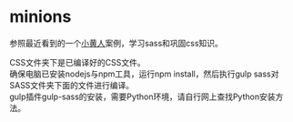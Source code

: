 # minions
参照最近看到的一个[小黄人](https://github.com/JR93/littleHuang)案例，学习sass和巩固css知识。


CSS文件夹下是已编译好的CSS文件。  
确保电脑已安装nodejs与npm工具，运行npm install，然后执行gulp sass对SASS文件夹下面的文件进行编译。  
gulp插件gulp-sass的安装，需要Python环境，请自行网上查找Python安装方法。